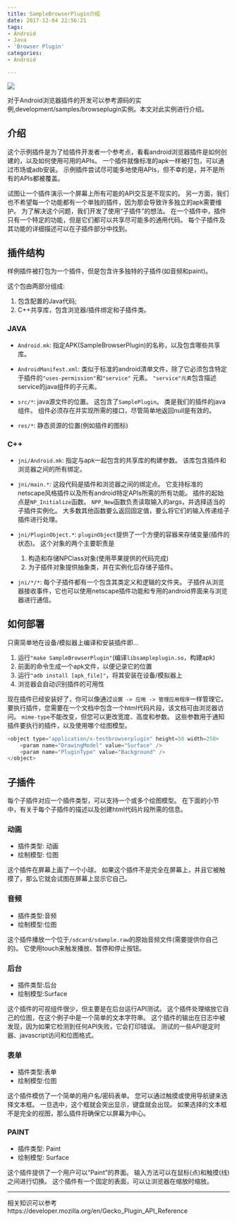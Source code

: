 ```yaml
---
title: SampleBrowserPlugin介绍
date: 2017-12-04 22:56:21
tags:
- Android
- Java
- 'Browser Plugin'
categories:
- Android

---
```


![](https://gss3.bdstatic.com/7Po3dSag_xI4khGkpoWK1HF6hhy/baike/c0%3Dbaike80%2C5%2C5%2C80%2C26/sign=018b3271a76eddc432eabca958b2dd98/730e0cf3d7ca7bcb0539dbbbb4096b63f724a8e7.jpg)

对于Android浏览器插件的开发可以参考源码的实例,development/samples/browseplugin实例。本文对此实例进行介绍。

<!-- more -->

## 介绍

这个示例插件是为了给插件开发者一个参考点，看看android浏览器插件是如何创建的，以及如何使用可用的APIs。
一个插件就像标准的apk一样被打包，可以通过市场或adb安装。
示例插件尝试尽可能多地使用APIs，但不幸的是，并不是所有的APIs都被覆盖。

试图让一个插件演示一个屏幕上所有可能的API交互是不现实的。
另一方面，我们也不希望每一个功能都有一个单独的插件，因为那会导致许多独立的apk需要维护。
为了解决这个问题，我们开发了使用“子插件”的想法。
在一个插件中，插件只有一个特定的功能，但是它们都可以共享尽可能多的通用代码。
每个子插件及其功能的详细描述可以在子插件部分中找到。

## 插件结构

样例插件被打包为一个插件，但是包含许多独特的子插件(如音频和paint)。

这个包由两部分组成:

1. 包含配置的Java代码;
2. C++共享库，包含浏览器/插件绑定和子插件类。

### JAVA

- `Android.mk`: 指定APK(SampleBrowserPlugin)的名称，以及包含哪些共享库。

- `AndroidManifest.xml`: 类似于标准的android清单文件，除了它必须包含特定于插件的`"uses-permission"`和`"service"` 元素。
`"service"元素`包含描述service的java组件的子元素。

- `src/*`: java源文件的位置。
这包含了`SamplePlugin`。
类是我们的插件的java组件。
组件必须存在并实现所需的接口，尽管简单地返回null是有效的。

- `res/*`: 静态资源的位置(例如插件的图标)

### C++

- `jni/Android.mk`: 指定与apk一起包含的共享库的构建参数。
该库包含插件和浏览器之间的所有绑定。

- `jni/main.*`: 这段代码是插件和浏览器之间的绑定点。
它支持标准的netscape风格插件以及所有android特定APIs所需的所有功能。
插件的起始点是`NP_Initialize`函数。
`NPP_New`函数负责读取输入的args，并选择适当的子插件实例化。
大多数其他函数要么返回固定值，要么将它们的输入传递给子插件进行处理。

- `jni/PluginObject.*`: `pluginObject`提供了一个方便的容器来存储变量(插件的状态)。
这个对象的两个主要职责是
  1. 构造和存储NPClass对象(使用苹果提供的代码完成)
  2. 为子插件对象提供抽象类，并在实例化后存储子插件。


- `jni/*/*`: 每个子插件都有一个包含其类定义和逻辑的文件夹。
子插件从浏览器接收事件，它也可以使用netscape插件功能和专用的android界面来与浏览器进行通信。

## 如何部署

只需简单地在设备/模拟器上编译和安装插件即…

1. 运行`"make SampleBrowserPlugin"`(编译`libsampleplugin.so`，构建apk)
2. 前面的命令生成一个apk文件，以便记录它的位置
3. 运行`"adb install [apk_file]"`，将其安装在设备/模拟器上
4. 浏览器会自动识别插件的可用性

现在插件已经安装好了，你可以像通过`设置 -> 应用 -> 管理应用程序`一样管理它。
要执行插件，您需要在一个文档中包含一个html代码片段，该文档可由浏览器访问。
`mime-type`不能改变，但您可以更改宽度、高度和参数。
这些参数用于通知插件要执行的插件，以及使用哪个绘图模型。

```javascript
<object type="application/x-testbrowserplugin" height=50 width=250>
    <param name="DrawingModel" value="Surface" />
    <param name="PluginType" value="Background" />
</object>
```

## 子插件

每个子插件对应一个插件类型，可以支持一个或多个绘图模型。
在下面的小节中，有关于每个子插件的描述以及创建html代码片段所需的信息。

### 动画

- 插件类型: 动画
- 绘制模型: 位图

这个插件在屏幕上画了一个小球。
如果这个插件不是完全在屏幕上，并且它被触摸了，那么它就会试图在屏幕上显示它自己。

### 音频

- 插件类型:音频
- 绘制模型:位图

这个插件播放一个位于`/sdcard/sdample.raw`的原始音频文件(需要提供你自己的)。
它使用touch来触发播放、暂停和停止按钮。

### 后台

- 插件类型:后台
- 绘制模型:Surface

这个插件的可视组件很少，但主要是在后台运行API测试。
这个插件处理缩放它自己的位图，在这个例子中是一个简单的文本字符串。
这个插件的输出在日志中被发现，因为如果它检测到任何API失败，它会打印错误。
测试的一些API是定时器、javascript访问和位图格式。

### 表单

- 插件类型:表单
- 绘制模型:位图

这个插件模仿了一个简单的用户名/密码表单。
您可以通过触摸或使用导航键来选择文本框。
一旦选中，这个框就会突出显示，键盘就会出现。
如果选择的文本框不是完全的视图，那么插件将确保它以屏幕为中心。

### PAINT

- 插件类型: Paint
- 绘制模型: Surface

这个插件提供了一个用户可以“Paint”的界面。
输入方法可以在鼠标(点)和触摸(线)之间进行切换。
这个插件有一个固定的表面，可以让浏览器在缩放时缩放。

---

相关知识可以参考https://developer.mozilla.org/en/Gecko_Plugin_API_Reference

